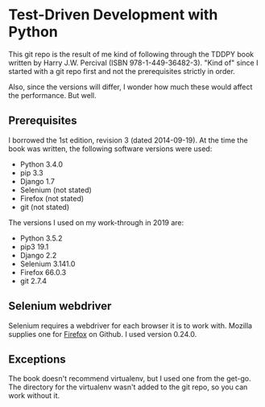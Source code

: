 # Test-Driven Development with Python

This git repo is the result of me kind of following through the TDDPY book
written by Harry J.W. Percival (ISBN 978-1-449-36482-3). "Kind of" since I
started with a git repo first and not the prerequisites strictly in order.

Also, since the versions will differ, I wonder how much these would affect
the performance. But well.

## Prerequisites

I borrowed the 1st edition, revision 3 (dated 2014-09-19). At the time the
book was written, the following software versions were used:

  - Python 3.4.0
  - pip 3.3
  - Django 1.7
  - Selenium (not stated)
  - Firefox (not stated)
  - git (not stated)

The versions I used on my work-through in 2019 are:

  - Python 3.5.2
  - pip3 19.1
  - Django 2.2
  - Selenium 3.141.0
  - Firefox 66.0.3
  - git 2.7.4

## Selenium webdriver

Selenium requires a webdriver for each browser it is to work with. Mozilla
supplies one for [Firefox][gecko] on Github. I used version 0.24.0.

## Exceptions

The book doesn't recommend virtualenv, but I used one from the get-go. The
directory for the virtualenv wasn't added to the git repo, so you can work
without it.

[gecko]:https://github.com/mozilla/geckodriver/releases
